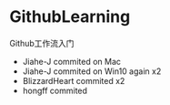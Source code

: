 ﻿# GithubLearning
Github工作流入门
- Jiahe-J commited on Mac
- Jiahe-J commited on Win10 again x2
- BlizzardHeart commited x2
- hongff commited